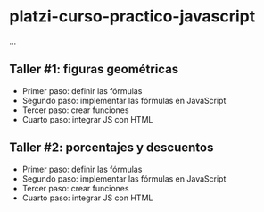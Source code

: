 # platzi-curso-practico-javascript

...

## Taller #1: figuras geométricas

- Primer paso: definir las fórmulas
- Segundo paso: implementar las
fórmulas en JavaScript
- Tercer paso: crear funciones
- Cuarto paso: integrar JS con HTML

## Taller #2: porcentajes y descuentos

- Primer paso: definir las fórmulas
- Segundo paso: implementar las fórmulas en JavaScript
- Tercer paso: crear funciones
- Cuarto paso: integrar JS con HTML